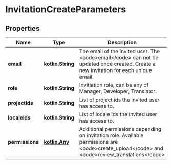 
# InvitationCreateParameters

## Properties
Name | Type | Description | Notes
------------ | ------------- | ------------- | -------------
**email** | **kotlin.String** | The email of the invited user. The &lt;code&gt;email&lt;/code&gt; can not be updated once created. Create a new invitation for each unique email. |  [optional]
**role** | **kotlin.String** | Invitiation role, can be any of Manager, Developer, Translator. |  [optional]
**projectIds** | **kotlin.String** | List of project ids the invited user has access to. |  [optional]
**localeIds** | **kotlin.String** | List of locale ids the invited user has access to. |  [optional]
**permissions** | [**kotlin.Any**](.md) | Additional permissions depending on invitation role. Available permissions are &lt;code&gt;create_upload&lt;/code&gt; and &lt;code&gt;review_translations&lt;/code&gt; |  [optional]




